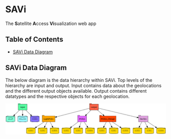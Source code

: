 # SAVi

The **S**atellite **A**ccess **Vi**sualization web app

<!-- START doctoc generated TOC please keep comment here to allow auto update -->
<!-- DON'T EDIT THIS SECTION, INSTEAD RE-RUN doctoc TO UPDATE -->
## Table of Contents

- [SAVi Data Diagram](#savi-data-diagram)

<!-- END doctoc generated TOC please keep comment here to allow auto update -->


## SAVi Data Diagram

The below diagram is the data hierarchy within SAVi. Top levels of the hierarchy are input and output. Input contains data about the geolocations and the different output objects available. Output contains different datatypes and the respective objects for each geolocation.

![](readme/data_arch.svg)

